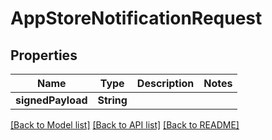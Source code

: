 # AppStoreNotificationRequest

## Properties
Name | Type | Description | Notes
------------ | ------------- | ------------- | -------------
**signedPayload** | **String** |  | 

[[Back to Model list]](../README.md#documentation-for-models) [[Back to API list]](../README.md#documentation-for-api-endpoints) [[Back to README]](../README.md)


